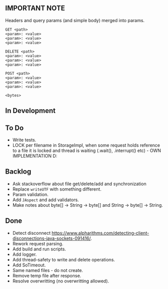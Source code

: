 ## IMPORTANT NOTE

Headers and query params (and simple body) merged into params.

```
GET <path>
<param>: <value>
<param>: <value>
<param>: <value>

```

```
DELETE <path>
<param>: <value>
<param>: <value>
<param>: <value>

```

```
POST <path>
<param>: <value>
<param>: <value>
<param>: <value>

<bytes>
```

## In Development

## To Do

- Write tests.
- LOCK per filename in StorageImpl, when some request holds reference to a file it is locked and thread is waiting (.wait(), .interrupt() etc) - OWN IMPLEMENTATION D:

## Backlog

- Ask stackoverflow about file get/delete/add and synchronization
- Replace `writeUTF` with something different.
- Param validation.
- Add `JAspect` and add validators.
- Make notes about byte[] -> String -> byte[] and String -> byte[] -> String.

## Done

- Detect disconnect https://www.alpharithms.com/detecting-client-disconnections-java-sockets-091416/.
- Rework request parsing.
- Add build and run scripts.
- Add logger.
- Add thread-safety to write and delete operations.
- Add SoTimeout.
- Same named files - do not create.
- Remove temp file after response.
- Resolve overwritting (no overwritting allowed).
